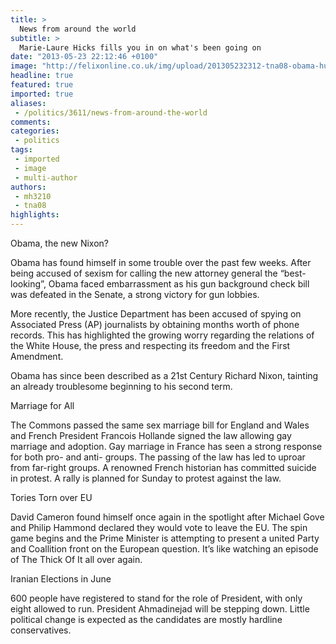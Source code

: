 ```yaml
---
title: >
  News from around the world
subtitle: >
  Marie-Laure Hicks fills you in on what's been going on
date: "2013-05-23 22:12:46 +0100"
image: "http://felixonline.co.uk/img/upload/201305232312-tna08-obama-huffington-post.jpg"
headline: true
featured: true
imported: true
aliases:
 - /politics/3611/news-from-around-the-world
comments:
categories:
 - politics
tags:
 - imported
 - image
 - multi-author
authors:
 - mh3210
 - tna08
highlights:
---
```


Obama, the new Nixon?

Obama has found himself in some trouble over the past few weeks. After being accused of sexism for calling the new attorney general the “best-looking”, Obama faced embarrassment as his gun background check bill was defeated in the Senate, a strong victory for gun lobbies.

More recently, the Justice Department has been accused of spying on Associated Press (AP) journalists by obtaining months worth of phone records. This has highlighted the growing worry regarding the relations of the White House, the press and respecting its freedom and the First Amendment.

Obama has since been described as a 21st Century Richard Nixon, tainting an already troublesome beginning to his second term.

Marriage for All

The Commons passed the same sex marriage bill for England and Wales and French President Francois Hollande signed the law allowing gay marriage and adoption. Gay marriage in France has seen a strong response for both pro- and anti- groups. The passing of the law has led to uproar from far-right groups. A renowned French historian has committed suicide in protest. A rally is planned for Sunday to protest against the law.

Tories Torn over EU

David Cameron found himself once again in the spotlight after Michael Gove and Philip Hammond declared they would vote to leave the EU. The spin game begins and the Prime Minister is attempting to present a united Party and Coallition front on the European question. It’s like watching an episode of The Thick Of It all over again.

Iranian Elections in June

600 people have registered to stand for the role of President, with only eight allowed to run. President Ahmadinejad will be stepping down. Little political change is expected as the candidates are mostly hardline conservatives.
